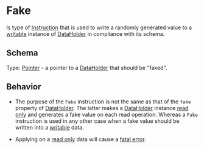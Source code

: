 # Fake
Is type of [Instruction] that is used to write a randomly generated value to a [writable][access] instance of [DataHolder] in compliance with its schema.

## Schema
Type: [Pointer] - a pointer to a [DataHolder] that should be "faked".

## Behavior
- The purpose of the `Fake` instruction is not the same as that of the `fake` property of [DataHolder]. The latter makes a [DataHolder] instance [read only][access] and generates a fake value on each read operation. Whereas a `Fake` instruction is used in any other case when a fake value should be written into a [writable][access] data.

- Applying on a [read only][access] data will cause a [fatal error][fatal].




[Instruction]: Instruction.md

[fatal]: ../ConsoleMessagesReference.md#Fatal-Errors

[DataHolder]: ../main_components/DataHolder.md
[access]: ../main_components/DataHolder.md#Reset-value-and-access-rights

[Pointer]: ../helper_components/Pointer.md